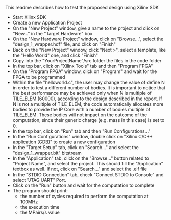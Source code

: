 This readme describes how to test the proposed design using Xilinx SDK

- Start Xilinx SDK
- Create a new Application Project
- On the "New Project" window, give a name to the project and click on "New..." in the "Target Hardware" box
- On the "New Hardware Project" window, click on "Browse...", select the "design_1_wrapper.hdf" file, and click on "Finish"
- Back on the "New Project" window, click "Next >", select a template, like the "Hello World" one, and click "Finish"
- Copy into the "YourProjectName"/src folder the files in the code folder
- In the top bar, click on "Xilinx Tools" tab and then "Program FPGA"
- On the "Program FPGA" window, click on "Program" and wait for the FPGA to be programmed
- Within the file "helloworld.c", the user may change the value of define N in order to test a different number of bodies. It is important to notice that the best performance may be achieved only when N is multiple of TILE_ELEM (60000), according to the design described in the report. If N is not a multiple of TILE_ELEM, the code automatically allocates more bodies to provide the IP Core with a number of bodies multiple of TILE_ELEM. These bodies will not impact on the outcome of the computation, since their generic charge (e.g. mass in this case) is set to 0.
- In the top bar, click on "Run" tab and then "Run Configurations..."
- In the "Run Configurations" window, double click on "Xilinx C/C++ application (GDB)" to create a new configuration
- In the "Target Setup" tab, click on "Search..." and select the "design_1_wrapper.bit" bitstream
- In the "Application" tab, click on the "Browse..." button related to "Project Name", and select the project. This should fill the "Application" textbox as well. If not, click on "Search..." and select the .elf file
- In the "STDIO Connection" tab, check "Connect STDIO to Console" and select "JTAG UART" Port.
- Click on the "Run" button and wait for the computation to complete
- The program should print:
	- the number of cycles required to perform the computation at 100MHz
	- the execution time
	- the MPairs/s value